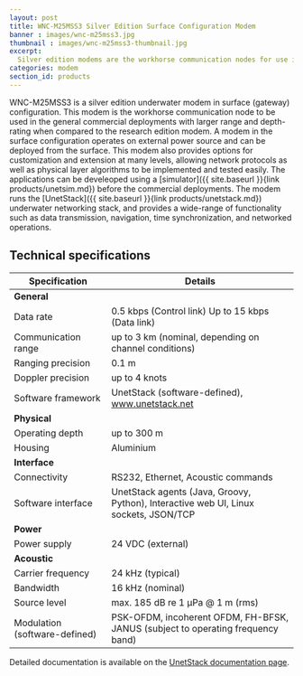 ```yaml
---
layout: post
title: WNC-M25MSS3 Silver Edition Surface Configuration Modem
banner : images/wnc-m25mss3.jpg
thumbnail : images/wnc-m25mss3-thumbnail.jpg
excerpt:
  Silver edition modems are the workhorse communication nodes for use in general commercial deployments
categories: modem
section_id: products
---
```


WNC-M25MSS3 is a silver edition underwater modem in surface (gateway) configuration. This modem is the workhorse communication node to be used in the general commercial deployments with larger range and depth-rating when compared to the research edition modem. A modem in the surface configuration operates on external power source and can be deployed from the surface.  This modem also provides options for customization and extension at many levels, allowing network protocols as well as physical layer algorithms to be implemented and tested easily. The applications can be develeoped using a [simulator]({{ site.baseurl }}{link products/unetsim.md}) before the commercial deployments. The modem runs the [UnetStack]({{ site.baseurl }}{link products/unetstack.md}) underwater networking stack, and provides a wide-range of functionality such as data transmission, navigation, time synchronization, and networked operations.

## Technical specifications

|  Specification                |  Details                                                                             |
| ------------------------------| -------------------------------------------------------------------------------------|
|  **General**                  |                                                                                      |
|  Data rate                    |  0.5 kbps (Control link) Up to 15 kbps (Data link)                                   |
|  Communication range          |  up to 3 km (nominal, depending on channel conditions)                               |
|  Ranging precision            |  0.1 m                                                                               |
|  Doppler precision            |  up to 4 knots                                                                       |
|  Software framework           |  UnetStack (software-defined), www.unetstack.net                                     |
|  **Physical**                 |                                                                                      |
|  Operating depth              |  up to 300 m                                                                         |
|  Housing                      |  Aluminium                                                                           |
|  **Interface**                |                                                                                      |
|  Connectivity                 |  RS232, Ethernet, Acoustic commands                                                  |
|  Software interface           |  UnetStack agents (Java, Groovy, Python), Interactive web UI, Linux sockets, JSON/TCP|
|  **Power**                    |                                                                                      |
|  Power supply                 |  24 VDC (external)                                                                   |
|  **Acoustic**                 |                                                                                      |
|  Carrier frequency            |  24 kHz (typical)                                                                    |
|  Bandwidth                    |  16 kHz (nominal)                                                                    |
|  Source level                 |  max. 185 dB re 1 μPa @ 1 m (rms)                                                    |
|  Modulation (software-defined)|  PSK-OFDM, incoherent OFDM, FH-BFSK, JANUS (subject to operating frequency band)     |


Detailed documentation is available on the [UnetStack documentation page](https://www.unetstack.net/docs.html).
